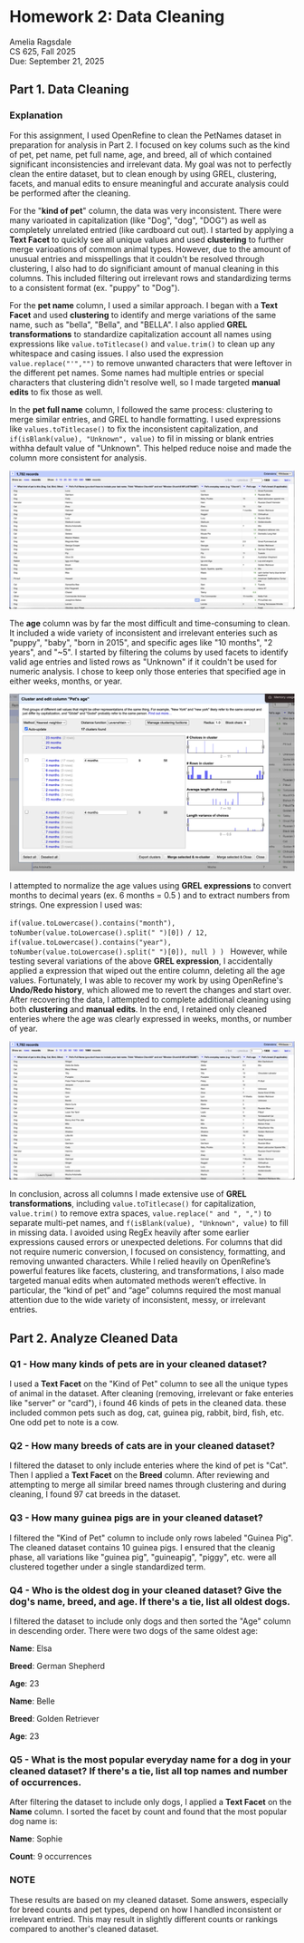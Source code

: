 # Homework 2: Data Cleaning

Amelia Ragsdale  
CS 625, Fall 2025  
Due: September 21, 2025

## Part 1. Data Cleaning

### Explanation

For this assignment, I used OpenRefine to clean the PetNames dataset in preparation for analysis in Part 2. I focused on key colums such as the kind of pet, pet name, pet full name, age, and breed, all of which contained significant inconsistencies and irrelevant data. My goal was not to perfectly clean the entire dataset, but to clean enough by using GREL, clustering, facets, and manual edits to ensure meaningful and accurate analysis could be performed after the cleaning.

For the "**kind of pet**" column, the data was very inconsistent. There were many varioated in capitalization (like "Dog", "dog", "DOG") as well as completely unrelated entried (like cardboard cut out). I started by applying a **Text Facet** to quickly see all unique values and used **clustering** to further merge varioations of common animal types. However, due to the amount of unusual entries and misspellings that it couldn't be resolved through clustering, I also had to do significiant amount of manual cleaning in this columns. This included filtering out irrelevant rows and standardizing terms to a consistent format (ex. "puppy" to "Dog").

For the **pet name** column, I used a similar approach. I began with a **Text Facet** and used **clustering** to identify and merge variations of the same name, such as "bella", "Bella", and "BELLA". I also applied **GREL transformations** to standardize capitalization account all names using expressions like `value.toTitlecase()` and `value.trim()` to clean up any whitespace and casing issues. I also used the expression `value.replace("'","")` to remove unwanted characters that were leftover in the different pet names. Some names had multiple entries or special characters that clustering didn't resolve well, so I made targeted **manual edits** to fix those as well.

In the **pet full name** column, I followed the same process: clustering to merge similar entries, and GREL to handle formatting. I used expressions like `values.toTitlecase()` to fix the inconsistent capitalization, and `if(isBlank(value), "Unknown", value)` to fil in missing or blank entries withha default value of "Unknown". This helped reduce noise and made the column more consistent for analysis.

![](CS625_PetName_BEFORE.png) 

The **age** column was by far the most difficult and time-consuming to clean. It included a wide variety of inconsistent and irrelevant enteries such as "puppy", "baby", "born in 2015", and specific ages like "10 months", "2 years", and "~5". I started by filtering the colums by used facets to identify valid age entries and listed rows as "Unknown" if it couldn't be used for numeric analysis. I chose to keep only those enteries that specified age in either weeks, months, or year. 

![](CS625_PetName_AGE.png)

I attempted to normalize the age values using **GREL expressions** to convert months to decimal years (ex. 6 months = 0.5 ) and to extract numbers from strings. One expression I used was:

`if(value.toLowercase().contains("month"),
  toNumber(value.toLowercase().split(" ")[0]) / 12,
  if(value.toLowercase().contains("year"),
    toNumber(value.toLowercase().split(" ")[0]),
    null
  )
)
`
However, while testing several variations of the above **GREL expression**, I accidentally applied a expression that wiped out the entire column, deleting all the age values. Fortunately, I was able to recover my work by using OpenRefine's **Undo/Redo history**, which allowed me to revert the changes and start over. After recovering the data, I attempted to complete additional cleaning using both **clustering** and **manual edits**. In the end, I retained only cleaned enteries where the age was clearly expressed in weeks, months, or number of year.

![](CS625_PetName_AFTER.png)

In conclusion, across all columns I made extensive use of **GREL transformations**, including `value.toTitlecase()` for capitalization, `value.trim()` to remove extra spaces, `value.replace(" and ", ",")` to separate multi-pet names, and `f(isBlank(value), "Unknown", value)` to fill in missing data. I avoided using RegEx heavily after some earlier expressions caused errors or unexpected deletions. For columns that did not require numeric conversion, I focused on consistency, formatting, and removing unwanted characters. While I relied heavily on OpenRefine’s powerful features like facets, clustering, and transformations, I also made targeted manual edits when automated methods weren’t effective. In particular, the “kind of pet” and “age” columns required the most manual attention due to the wide variety of inconsistent, messy, or irrelevant entries.

## Part 2. Analyze Cleaned Data

### Q1 - How many kinds of pets are in your cleaned dataset?

I used a **Text Facet** on the "Kind of Pet" column to see all the unique types of animal in the dataset. After cleaning (removing, irrelevant or fake enteries like "server" or "card"), i found 46 kinds of pets in the cleaned data. these included common pets such as dog, cat, guinea pig, rabbit, bird, fish, etc. One odd pet to note is a cow.

### Q2 - How many breeds of cats are in your cleaned dataset?

I filtered the dataset to only include enteries where the kind of pet is "Cat". Then I applied a **Text Facet** on the **Breed** column. After reviewing and attempting to merge all similar breed names through clustering and during cleaning, I found 97 cat breeds in the dataset.

### Q3 - How many guinea pigs are in your cleaned dataset?

I filtered the "Kind of Pet" column to include only rows labeled "Guinea Pig". The cleaned dataset contains 10 guinea pigs. I ensured that the cleanig phase, all variations like "guinea pig", "guineapig", "piggy", etc. were all clustered together under a single standardized term.

### Q4 - Who is the oldest dog in your cleaned dataset? Give the dog's name, breed, and age. If there's a tie, list all oldest dogs.

I filtered the dataset to include only dogs and then sorted the "Age" column in descending order. There were two dogs of the same oldest age:

**Name**: Elsa

**Breed**: German Shepherd

**Age**: 23

**Name**: Belle

**Breed**: Golden Retriever

**Age**: 23

### Q5 - What is the most popular everyday name for a dog in your cleaned dataset? If there's a tie, list all top names and number of occurrences.

After filtering the dataset to include only dogs, I applied a **Text Facet** on the **Name** column. I sorted the facet by count and found that the most popular dog name is:

**Name**: Sophie

**Count**: 9 occurrences

### NOTE

These results are based on my cleaned dataset. Some answers, especially for breed counts and pet types, depend on how I handled inconsistent or irrelevant entried. This may result in slightly different counts or rankings compared to another's cleaned dataset.
